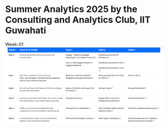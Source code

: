 # Summer Analytics 2025 by the Consulting and Analytics Club, IIT Guwahati
Week-01
![alt-img](img.png)

